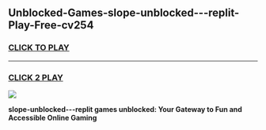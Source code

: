 
## Unblocked-Games-slope-unblocked---replit-Play-Free-cv254
<h3>
<a href="https://premium76.site?title=slope-unblocked---replit&ref=20M">CLICK TO PLAY</a></h3>
<hr>

<h3>
<a href="https://premium76.site?title=slope-unblocked---replit&ref=20M">CLICK 2 PLAY</a>
  
</h3>

<a href="https://premium76.site?title=slope-unblocked---replit&ref=19M"><img src="https://clearcache.store/games.png"></a>


**slope-unblocked---replit games unblocked: Your Gateway to Fun and Accessible Online Gaming**

